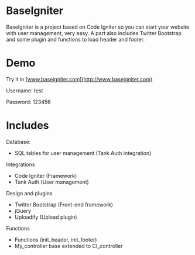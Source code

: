 BaseIgniter
===========
BaseIgniter is a project based on Code Igniter so you can start your website with user management, very easy. A part also includes Twitter Bootstrap and some plugin and functions to load header and footer.

Demo
===========
Try it in [www.baseigniter.com](http://www.baseigniter.com)

Username: test

Password: 123456

Includes
===========
Database:
- SQL tables for user management (Tank Auth integration)
 
Integrations
- Code Igniter (Framework)
- Tank Auth (User management)
 
Design and plugins
- Twitter Bootstrap (Front-end framework)
- jQuery
- Uploadify (Upload plugin)
 
Functions
- Functions (init_header, init_footer)
- My_controller base extended to CI_controller
